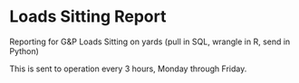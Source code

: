 # Loads Sitting Report
Reporting for G&amp;P Loads Sitting on yards (pull in SQL, wrangle in R, send in Python)

This is sent to operation every 3 hours, Monday through Friday.
